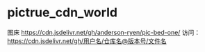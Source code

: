 # pictrue_cdn_world
图床
https://cdn.jsdelivr.net/gh/anderson-ryen/pic-bed-one/
访问：https://cdn.jsdelivr.net/gh/用户名/仓库名@版本号/文件名
